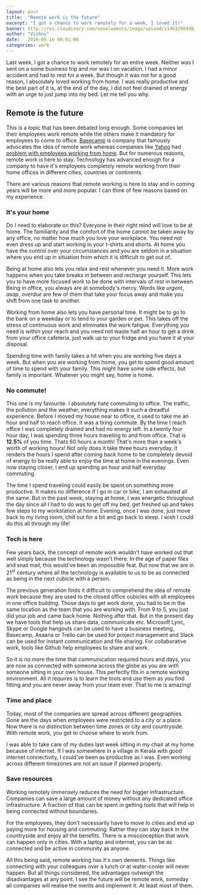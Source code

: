 ```yaml
---
layout: post
title:  "Remote work is the future"
excerpt: "I got a chance to work remotely for a week, I loved it!"
banner: http://res.cloudinary.com/neoelemento/image/upload/v1463298490/blog/remote-min.jpg
author: "Vishnu"
date:   2016-05-16 00:01:00
categories: work
---
```

Last week, I got a chance to work remotely for an entire week. Neither was I sent on a some business trip and nor was I on vacation. I had a minor accident and had to rest for a week. But though it was not for a good reason, I absolutely loved working from home. I was really productive and the best part of it is, at the end of the day, I did not feel drained of energy with an urge to just jump into my bed. Let me tell you why.

## Remote is the future
This is a topic that has been debated long enough. Some companies let their employees work remote while the others make it mandatory for employees to come to office. [Basecamp](https://basecamp.com) is company that famously advocates the idea of remote work whereas companies like [Yahoo](https://yahoo.com) had [problem with employees working from home](https://www.theguardian.com/technology/2013/feb/25/yahoo-chief-bans-working-home). But for numerous reasons, remote work is here to stay. Technology has advanced enough for a company to have it's employees completely remote working from their home offices in different cities, countries or continents.

There are various reasons that remote working is here to stay and in coming years will be more and more popular. I can think of few reasons based on my experience.

### It's your home
Do I need to elaborate on this? Everyone in their right mind will love to be at home. The familiarity and the comfort of the home cannot be taken away by any office, no matter how much you love your workplace. You need not even dress up and start working in your t-shirts and shorts. At home you have the control over your circumstances and you are seldom in a situation where you end up in situation from which it is difficult to get out of.

Being at home also lets you relax and rest whenever you need it. More work happens when you take breaks in between and recharge yourself. This lets you to have more focused work to be done with intervals of rest in between. Being in office, you always are at somebody's mercy. Words like *urgent*, *asap*, *overdue* are few of them that take your focus away and make you shift from one task to another.

Working from home also lets you have personal time. It might be to go to the bank on a weekday or to tend to your garden or pet. This takes off the stress of continuous work and eliminates the work fatigue. Everything you need is within your reach and you need not waste half an hour to get a drink from your office cafeteria, just walk up to your fridge and you have it at your disposal. 

Spending time with family takes a hit when you are working five days a week. But when you are working from home, you get to spend good amount of time to spend with your family. This might have some side effects, but family is important. Whatever you might say, home is home.

### No commute!
This one is my favourite. I absolutely hate commuting to office. The traffic, the pollution and the weather, everything makes it such a dreadful experience. Before I moved my house near to office, it used to take me an hour and half to reach office. It was a tiring commute. By the time I reach office I was completely drained and had no energy left. In a twenty four hour day, I was spending three hours traveling to and from office. That is **12.5%** of you time. Thats 60 hours a month! That's more than a week's worth of working hours! Not only does it take three hours everyday, it renders the hours I spend after coming back home to be completely devoid of energy to be really able to enjoy the time at home in the evenings. Even now staying closer, I end up spending an hour and half everyday commuting.

The time I spend traveling could easily be spent on something more productive. It makes no difference if I go in car or bike, I am exhausted all the same. But in the past week, staying at home, I was energetic throughout the day since all I had to do was to get off my bed, get freshed up and takes few steps to my workstation at home. Evening, once I was done, just move back to my living room, chill out for a bit and go back to sleep. I wish I could do this all through my life!

### Tech is here
Few years back, the concept of remote work wouldn't have worked out that well simply because the technology wasn't there. In the age of paper files and snail mail, this would've been an impossible feat. But now that we are in 21<sup>st</sup> century where all the technology is available to us to be as connected as being in the next cubicle with a person.

The previous generation finds it difficult to comprehend the idea of remote work because they are used to the closed office cubicles with all employees in one office building. Those days to get work done, you had to be in the same location as the team that you are working with. From 9 to 5, you just did your job and came back home. Nothing after that. But in the present day we have tools that help us share data, communicate etc. Microsoft Lync, Skype or Google hangouts can be used to have a business meeting, Basecamp, Asaana or Trello can be used for project management and Slack can be used for instant communication and file sharing. For collaborative work, tools like Github help employees to share and work.

So it is no more the time that communication required hours and days, you are now as connected with someone across the globe as you are with someone sitting in your own house. This perfectly fits in a remote working environment. All it requires is to learn the tools and use them as you find fitting and you are never away from your team ever. That to me is amazing!

### Time and place
Today, most of the companies are spread across different geographies. Gone are the days when employees were restricted to a city or a place. Now there is no distinction between time zones or city and countryside. With remote work, you get to choose where to work from. 

I was able to take care of my duties last week sitting in my chair at my home because of internet. If I was somewhere in a village in Kerala with  good internet connectivity, I could've been as productive as I was. Even working across different timezones are not an issue if planned properly.

### Save resources
Working remotely immensely reduces the need for bigger infrastructure. Companies can save a large amount of money without any dedicated office infrastructure. A fraction of that can be spent in getting tools that will help in being connected without boundaries.

For the employees, they don't necessarily have to move to cities and end up paying more for housing and commuting. Rather they can stay back in the countryside and enjoy all the benefits. There is a misconception that work can happen only in cities. With a laptop and internet, you can be as connected and be active in community as anyone.

All this being said, remote working has it's own demerits. Things like connecting with your colleagues over a lunch or at water-cooler will never happen. But all things considered, the advantages outweigh the disadvantages at any point. I see the future will be remote work, someday all companies will realise the merits and implement it. At least most of them.